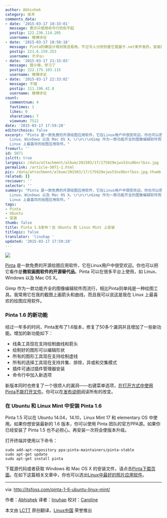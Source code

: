 ```yaml
---
author: Abhishek
category: 技术
comments_data:
- date: '2015-03-17 18:33:01'
  message: 表示只使用命令行的伤不起
  postip: 122.236.114.205
  username: 微博评论
- date: '2015-03-17 18:58:18'
  message: Pinta的确设计相对简洁易用，不过令人讨厌的是它是基于.net来开发的，安装的时候还要安装一大堆的mono支持库，哎，真心感觉不爽，还不如不要它呢，而且这款软件本身也够非主流的，无论在哪个平台听说的人都不会很多，还是使用gimp的哈
  postip: 221.6.159.253
  username: 朩ダo○
- date: '2015-03-17 21:33:03'
  message: 很少用，学习了
  postip: 222.175.103.115
  username: 微博评论
- date: '2015-03-17 22:33:02'
  message: 不错
  postip: 111.196.42.0
  username: 微博评论
count:
  commentnum: 4
  favtimes: 1
  likes: 0
  sharetimes: 7
  viewnum: 7512
date: '2015-03-17 17:59:28'
editorchoice: false
excerpt: "Pinta 是一款免费的开源绘图应用软件，它在Linux用户中很受欢迎。你也可以把它看作是微软画图软件的开源替代品。Pinta 可以在很多平台上使用，如
  Linux、Windows 以及 Mac OS X。\r\n\r\nGimp 作为一款功能齐全的图像编辑软件而流行，相比Pinta则单纯是一种绘图工具。我常用它在我的截图上画箭头和曲线，而且我可以说这是我在
  Linux 上最喜欢的绘图应用软件。"
fromurl: ''
id: 5071
islctt: true
largepic: /data/attachment/album/201503/17/175929ejws53nz8bnrlbzx.jpg
permalink: /article-5071-1.html
pic: /data/attachment/album/201503/17/175929ejws53nz8bnrlbzx.jpg.thumb.jpg
related: []
reviewer: ''
selector: ''
summary: "Pinta 是一款免费的开源绘图应用软件，它在Linux用户中很受欢迎。你也可以把它看作是微软画图软件的开源替代品。Pinta 可以在很多平台上使用，如
  Linux、Windows 以及 Mac OS X。\r\n\r\nGimp 作为一款功能齐全的图像编辑软件而流行，相比Pinta则单纯是一种绘图工具。我常用它在我的截图上画箭头和曲线，而且我可以说这是我在
  Linux 上最喜欢的绘图应用软件。"
tags:
- Pinta
- Ubuntu
- 安装
thumb: false
title: Pinta 1.6发布！在 Ubuntu 和 Linux Mint 上安装
titlepic: false
translator: 'linuhap '
updated: '2015-03-17 17:59:28'
---
```


[![](https://camo.githubusercontent.com/44eb0009cc0c6d3cee1ddd190d6ea90f62c2df41/687474703a2f2f697473666f73732e697473666f73732e6e6574646e612d63646e2e636f6d2f77702d636f6e74656e742f75706c6f6164732f323031352f30332f50696e74615f5562756e74755f4c696e75782e6a706567)](https://camo.githubusercontent.com/44eb0009cc0c6d3cee1ddd190d6ea90f62c2df41/687474703a2f2f697473666f73732e697473666f73732e6e6574646e612d63646e2e636f6d2f77702d636f6e74656e742f75706c6f6164732f323031352f30332f50696e74615f5562756e74755f4c696e75782e6a706567)


[Pinta](http://pinta-project.com/) 是一款免费的开源绘图应用软件，它在Linux用户中很受欢迎。你也可以把它看作是**微软画图软件的开源替代品**。Pinta 可以在很多平台上使用，如 Linux、Windows 以及 Mac OS X。


Gimp 作为一款功能齐全的图像编辑软件而流行，相比Pinta则单纯是一种绘图工具。我常用它在我的截图上画箭头和曲线，而且我可以说这是我在 Linux 上最喜欢的绘图应用软件。


### Pinta 1.6 的新功能


经过一年多的时间，Pinta发布了1.6版本，修复了50多个漏洞并且增加了一些新功能。增加的新功能如下：


* 线条工具现在支持绘制曲线和箭头
* 绘制好的图形可以编辑形状
* 所有的图形工具现在支持绘制虚线
* 所有的选择工具现在支持并集、排除，异或和交集模式
* 插件可通过插件管理器安装
* 命令行中加入新选项


新版本同时也修复了一个很烦人的漏洞——右键菜单选项，[在打开方式中使用Pinta不能打开文件](http://itsfoss.com/add-application-list-open-applications-ubuntu-1310/)。你可以在[发布说明](http://pinta-project.com/releases/1-6)阅读所有的改变。


### 在 Ubuntu 和 Linux Mint 中安装 Pinta 1.6


Pinta 1.5 可以在 Ubuntu 14.04，14.10，Linux Mint 17 和 elementary OS 中使用。如果你想安装最新的 1.6 版本，你可以使用 Pinta 团队的官方PPA源。如果你已经安装了 Pinta 1.5 也不必担心。再安装一次将会使版本升级。


打开终端并使用以下命令：



```
sudo add-apt-repository ppa:pinta-maintainers/pinta-stable
sudo apt-get update
sudo apt-get install pinta

```

下载源代码或者获取 Windows 和 Mac OS X 的安装文件，请点击[Pinta下载页面](http://pinta-project.com/releases)。在如下这篇相关文章中，你也可以选出[Linux中最好的照片应用软件](http://itsfoss.com/image-applications-ubuntu-linux/)。




---


via: <http://itsfoss.com/pinta-1-6-ubuntu-linux-mint/>


作者：[Abhishek](http://itsfoss.com/author/abhishek/) 译者：[linuhap](https://github.com/linuhap) 校对：[Caroline](https://github.com/carolinewuyan)


本文由 [LCTT](https://github.com/LCTT/TranslateProject) 原创翻译，[Linux中国](http://linux.cn/) 荣誉推出